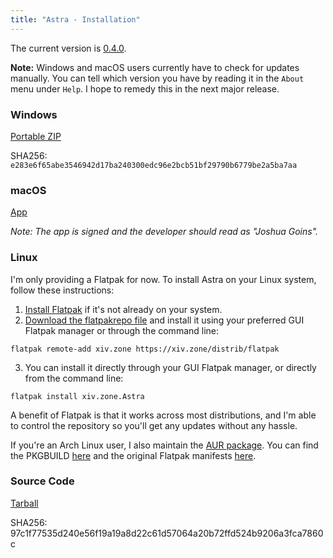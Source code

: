 ```yaml
---
title: "Astra - Installation"
---
```


The current version is [0.4.0](/astra/changelog).

**Note:** Windows and macOS users currently have to check for updates manually. You can tell which version you have by reading it in the `About` menu under `Help`. I hope to remedy this in the next major release.

### Windows

[Portable ZIP](https://xiv.zone/distrib/astra/0.4.0/astra-0.4.0-win-x64.zip)

SHA256: `e283e6f65abe3546942d17ba240300edc96e2bcb51bf29790b6779be2a5ba7aa`

### macOS

[App](https://xiv.zone/distrib/astra/Astra.app)

_Note: The app is signed and the developer should read as "Joshua Goins"._

### Linux

I'm only providing a Flatpak for now. To install Astra on your Linux system, follow these instructions:

1. [Install Flatpak](https://www.flatpak.org/setup/) if it's not already on your system.
2. [Download the flatpakrepo file](https://www.flatpak.org/setup/) and install it using your preferred GUI Flatpak manager or through the command line:

`flatpak remote-add xiv.zone https://xiv.zone/distrib/flatpak`

3. You can install it directly through your GUI Flatpak manager, or directly from the command line:

`flatpak install xiv.zone.Astra`

A benefit of Flatpak is that it works across most distributions, and I'm able to control the repository so you'll get
any updates without any hassle.

If you're an Arch Linux user, I also maintain the [AUR package](https://aur.archlinux.org/packages/astra-launcher). You can find the PKGBUILD [here](https://git.sr.ht/~redstrate/pkgbuilds/tree/main/item/astra-launcher/PKGBUILD) and the original Flatpak manifests [here](https://git.sr.ht/~redstrate/astra-flatpak).

### Source Code

[Tarball](https://xiv.zone/distrib/astra/0.4.0/astra-source.tar.gz)

SHA256: 97c1f77535d240e56f19a19a8d22c61d57064a20b72ffd524b9206a3fca7860c
